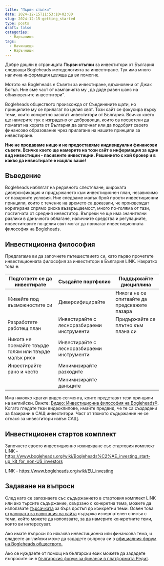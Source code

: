 ```yaml
---
title: "Първи стъпки"
date: 2024-12-15T11:53:10+02:00
slug: 2024-12-15-getting_started
type: posts
draft: false
categories:
  - Наръчници
tags:
  - Начинаещи
  - Наръчници
---
```


Добре дошли в страницата **Първи стъпки** за инвеститори от България следващи Bogleheads методологията за инвестиране. Тук има много налична информация целяща да ви помогне.

Мотото на Bogleheads е Съвети за инвестиране, вдъхновени от Джак Богъл. Ние сме част от кампанията му „да даде равен шанс на обикновените инвеститори“.

Bogleheads обществото произхожда от Съединените щати, но принципите му се прилагат по целия свят. Този сайт се фокусира върху теми, които конкретно засягат инвеститори от България. Всичко което ще намерите тук е изградено от доброволци, които са посветени да помагат на хората от България да започнат или да подобрят своето финансово образование чрез прилагане на нашите принципи за инвестиране.

**Ние не продаваме нищо и не предоставяме индивидуални финансови съвети. Всичко което ще намерите на този сайт е информация за един вид инвестиции - пасивните инвестиции. Решението с кой брокер и в какво да инвестирате е изцяло ваше!**

## Въведение
Bogleheads наблягат на редовното спестяване, широката диверсификация и придържането към инвестиционен план, независимо от пазарните условия. Ние следваме малък брой прости инвестиционни принципи, които с течение на времето са доказали, че произвеждат коригирана спрямо риска възвръщаемост, много по-голяма от тази, постигната от средния инвеститор. Въпреки че ще има значителни разлики в данъчното облагане, наличните средства и регулациите, инвеститорите по целия свят могат да прилагат инвестиционната философия на Bogleheads.

## Инвестиционна философия
Предлагаме ви да започнете пътешествието си, като първо прочетете инвестиционната философия за инвеститори в България LINK. Накратко това е:

| Подгответе се да инвестирате | Създайте портфолио | Поддържайте дисциплина |
|--|--|--|
| Живейте под възможностите си | Диверсифицирайте | Никога не се опитвайте да предскажете пазара |
| Разработете работещ план | Инвестирайте с лесноразбираеми инструменти | Придържайте се плътно към плана си |
| Никога не поемайте твърде голям или твърде малък риск | Инвестирайте с лесноразбираеми инструменти |  |
| Инвестирайте рано и често | Минимизирайте разходите |  |
|  | Минимизирайте данъците |  |

Има няколко кратки видео сегмента, които представят тези принципи на английски. Вижте: [Видео: Инвестиционна философия на Bogleheads®](https://www.bogleheads.org/wiki/Video:Bogleheads%C2%AE_investment_philosophy). Когато гледате тези видеоклипове, имайте предвид, че те са създадени за базирани в САЩ инвеститори. Част от тяхното съдържание не се отнася за инвеститори извън САЩ.

## Инвестиционен стартов комплект
Започнете своето инвестиционно изживяване със стартовия комплект LINK - https://www.bogleheads.org/wiki/Bogleheads%C2%AE_investing_start-up_kit_for_non-US_investors

LINK - https://www.bogleheads.org/wiki/EU_investing

## Задаване на въпроси
След като се запознаете със съдържанието в стартовия комплект LINK или ако търсите съдържание, свързано с конкретна тема, можете да използвате [търсачката](https://bogleheads-bg.org/search/) за бърз достъп до конкретни теми. Освен това [страницата за навигация на сайта](https://bogleheads-bg.org/archives/) съдържа изчерпателен списък с теми, който можете да използвате, за да намерите конкретните теми, които ви интересуват.

Ако имате въпроси по някаква инвестиционна или финансова тема, и владеете английски може да зададете въпроса си в [официалния форум на Bogleheads обществото.](https://www.bogleheads.org/forum/viewforum.php?f=22)

Ако се нуждаете от помощ на български език можете да зададете въпросите си в [българския форум за финанси в платформата Редит](https://www.reddit.com/r/financebg/).


